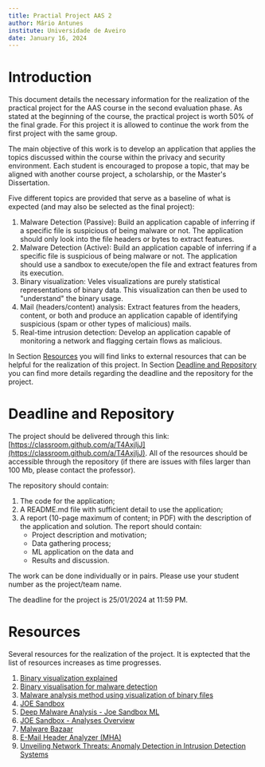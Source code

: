 ```yaml
---
title: Practial Project AAS 2
author: Mário Antunes
institute: Universidade de Aveiro
date: January 16, 2024
---
```


# Introduction

This document details the necessary information for the realization of the practical project for the AAS course in the second evaluation phase.
As stated at the beginning of the course, the practical project is worth 50% of the final grade.
For this project it is allowed to continue the work from the first project with the same group.

The main objective of this work is to develop an application that applies the topics discussed within the course within the privacy and security environment.
Each student is encouraged to propose a topic, that may be aligned with another course project, a scholarship, or the Master's Dissertation.

Five different topics are provided that serve as a baseline of what is expected (and may also be selected as the final project):

1. Malware Detection (Passive): Build an application capable of inferring if a specific file is suspicious of being malware or not. The application should only look into the file headers or bytes to extract features.
2. Malware Detection (Active): Build an application capable of inferring if a specific file is suspicious of being malware or not. The application should use a sandbox to execute/open the file and extract features from its execution.
3. Binary visualization: Veles visualizations are purely statistical representations of binary data. This visualization can then be used to "understand" the binary usage.
4. Mail (headers/content) analysis: Extract features from the headers, content, or both and produce an application capable of identifying suspicious (spam or other types of malicious) mails.
5. Real-time intrusion detection: Develop an application capable of monitoring a network and flagging certain flows as malicious.

In Section [Resources](#resources) you will find links to external resources that can be helpful for the realization of this project.
In Section [Deadline and Repository](#deadline-and-repository) you can find more details regarding the deadline and the repository for the project.

# Deadline and Repository

The project should be delivered through this link: [https://classroom.github.com/a/T4AxjIjJ](https://classroom.github.com/a/T4AxjIjJ). All of the resources should be accessible through the repository (if there are issues with files larger than 100 Mb, please contact the professor).

The repository should contain:

1. The code for the application;
2. A README.md file with sufficient detail to use the application;
3. A report (10-page maximum of content; in PDF) with the description of the application and solution. The report should contain:
	- Project description and motivation;
	- Data gathering process;
	- ML application on the data and 
	- Results and discussion.

The work can be done individually or in pairs. 
Please use your student number as the project/team name.

The deadline for the project is 25/01/2024 at 11:59 PM.

# Resources

Several resources for the realization of the project.
It is exptected that the list of resources increases as time progresses.

1. [Binary visualization explained](https://codisec.com/binary-visualization-explained/)
2. [Binary visualisation for malware detection](https://pearl.plymouth.ac.uk/bitstream/handle/10026.1/14179/TPSS-2018-Vol11n1_223-237Baptista.pdf)
3. [Malware analysis method using visualization of binary files](https://dl.acm.org/doi/10.1145/2513228.2513294)
4. [JOE Sandbox](https://www.joesandbox.com/)
5. [Deep Malware Analysis - Joe Sandbox ML](https://www.joesecurity.org/joe-sandbox-ML)
6. [JOE Sandbox - Analyses Overview](https://www.joesandbox.com/analysispaged/0)
7. [Malware Bazaar](https://bazaar.abuse.ch/browse/)
8. [E-Mail Header Analyzer (MHA)](https://github.com/gcsuaveiro/email-header-analyzer)
9. [Unveiling Network Threats: Anomaly Detection in Intrusion Detection Systems](https://github.com/detiuaveiro/anomaly_dectection_ids)
